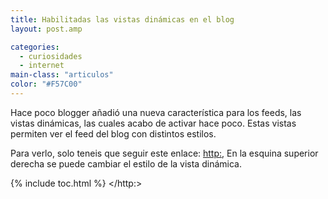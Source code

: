 ```yaml
---
title: Habilitadas las vistas dinámicas en el blog
layout: post.amp

categories:
  - curiosidades
  - internet
main-class: "articulos"
color: "#F57C00"
---
```

Hace poco blogger añadió una nueva característica para los feeds, las vistas dinámicas, las cuales acabo de activar hace poco. Estas vistas permiten ver el feed del blog con distintos estilos.



Para verlo, solo teneis que seguir este enlace: <http:>, En la esquina superior derecha se puede cambiar el estilo de la vista dinámica.



{% include toc.html %}
</http:>
